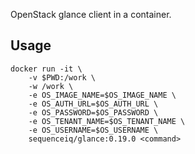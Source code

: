 OpenStack glance client in a container. 

## Usage


```
docker run -it \
    -v $PWD:/work \
    -w /work \
    -e OS_IMAGE_NAME=$OS_IMAGE_NAME \
    -e OS_AUTH_URL=$OS_AUTH_URL \
    -e OS_PASSWORD=$OS_PASSWORD \
    -e OS_TENANT_NAME=$OS_TENANT_NAME \
    -e OS_USERNAME=$OS_USERNAME \
    sequenceiq/glance:0.19.0 <command>
```



